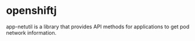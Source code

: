 # openshiftj
app-netutil is a library that provides API methods for applications to get pod network information.
